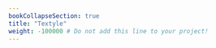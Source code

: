 ```yaml
---
bookCollapseSection: true
title: "Textyle"
weight: -100000 # Do not add this line to your project!
---
```

